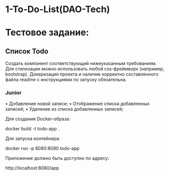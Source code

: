 # 1-To-Do-List(DAO-Tech)
# Тестовое задание:

## Список Todo
Создать компонент соответствующий нижеуказанным требованиям. Для
стилизации можно использовать любой css-фреймворк (например, bootstrap).
Докеризация проекта и наличие корректно составленного файла readme с
инструкциями по запуску обязательна.

### Junior
• Добавление новой записи;
• Отображение списка добавленных записей;
• Удаление из списка добавленных записей;

Для создания Docker-образа:

docker build -t todo-app .

Для запуска контейнера:

docker run -p 8080:8080 todo-app

Приложение должно быть доступно по адресу:

http://localhost:8080/app